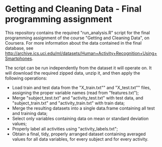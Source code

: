 # Getting and Cleaning Data - Final programming assignment

This repository contains the required "run_analysis.R" script for the final programming assignment of the course "Getting and Cleaning Data", on Coursera. For more information about the data contained in the final database, see http://archive.ics.uci.edu/ml/datasets/Human+Activity+Recognition+Using+Smartphones.

The script can be run independently from the dataset it will operate on. It will download the required zipped data, unzip it, and then apply the following operations:
- Load train and test data from the "X_train.txt"" and "X_test.txt"" files, assigning the proper variable names (read from "features.txt");
- Merge "subject_test.txt" and "activity_test.txt" with test data, and "subject_train.txt" and "activity_train.txt" with train data;
- Merge the resulting datasets into a single data.frame containing all test and training data;
- Select only variables containing data on mean or standard deviation values;
- Properly label all activities using "activity_labels.txt";
- Obtain a final, tidy, properly arranged dataset containing averaged values for all data variables, for every subject and for every activity.